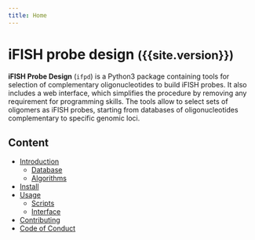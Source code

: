 ```yaml
---
title: Home
---
```


# iFISH probe design <small>({{site.version}})</small>

**iFISH Probe Design** (`ifpd`) is a Python3 package containing tools for selection of complementary oligonucleotides to build iFISH probes. It also includes a web interface, which simplifies the procedure by removing any requirement for programming skills. The tools allow to select sets of oligomers as iFISH probes, starting from databases of oligonucleotides complementary to specific genomic loci.

## Content

<style>ul > ul { margin-bottom: 0;  }</style>

* [Introduction](/introduction)
    - [Database](/database)
    - [Algorithms](/algorithms)
* [Install](/install)
* [Usage](/usage)
    - [Scripts](/scripts)
    - [Interface](/interface)
* [Contributing](/contributing)
* [Code of Conduct](/code_of_conduct)

